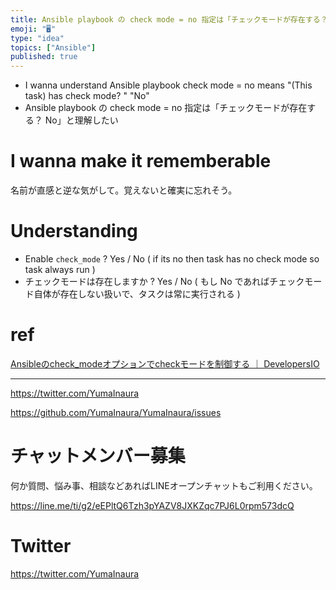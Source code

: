 ```yaml
---
title: Ansible playbook の check mode = no 指定は「チェックモードが存在する？ No」と理解したい
emoji: "🖥"
type: "idea"
topics: ["Ansible"]
published: true
---
```


- I wanna understand Ansible playbook check mode = no means "(This task) has check mode? " "No"
- Ansible playbook の check mode = no 指定は「チェックモードが存在する？ No」と理解したい


# I wanna make it rememberable

名前が直感と逆な気がして。覚えないと確実に忘れそう。

# Understanding

- Enable `check_mode` ? Yes / No ( if its no then task has no check mode so task always run )
- チェックモードは存在しますか ? Yes / No ( もし No であればチェックモード自体が存在しない扱いで、タスクは常に実行される )

# ref


[Ansibleのcheck_modeオプションでcheckモードを制御する ｜ DevelopersIO](https://dev.classmethod.jp/server-side/ansible/using_check_mode/)


 ---

https://twitter.com/YumaInaura

https://github.com/YumaInaura/YumaInaura/issues









<!-- Update From Qiita API -->

# チャットメンバー募集


何か質問、悩み事、相談などあればLINEオープンチャットもご利用ください。

https://line.me/ti/g2/eEPltQ6Tzh3pYAZV8JXKZqc7PJ6L0rpm573dcQ





# Twitter


https://twitter.com/YumaInaura


<!-- Update From Qiita API -->


